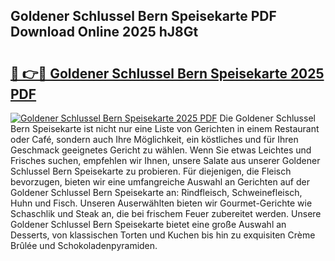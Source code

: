 ## Goldener Schlussel Bern Speisekarte PDF Download Online 2025 hJ8Gt

# <h2><a href="http://gcdgkmq.nevu.top/?p=Goldener+Schlussel+Bern+Speisekarte">🔗 👉🔴 Goldener Schlussel Bern Speisekarte 2025 PDF</a></h2>

[![Goldener Schlussel Bern Speisekarte 2025 PDF](https://i.imgur.com/dBaPXMq.png)](http://gcdgkmq.nevu.top/?p=Goldener+Schlussel+Bern+Speisekarte)
Die Goldener Schlussel Bern Speisekarte ist nicht nur eine Liste von Gerichten in einem Restaurant oder Café, sondern auch Ihre Möglichkeit, ein köstliches und für Ihren Geschmack geeignetes Gericht zu wählen. Wenn Sie etwas Leichtes und Frisches suchen, empfehlen wir Ihnen, unsere Salate aus unserer Goldener Schlussel Bern Speisekarte zu probieren. Für diejenigen, die Fleisch bevorzugen, bieten wir eine umfangreiche Auswahl an Gerichten auf der Goldener Schlussel Bern Speisekarte an: Rindfleisch, Schweinefleisch, Huhn und Fisch. Unseren Auserwählten bieten wir Gourmet-Gerichte wie Schaschlik und Steak an, die bei frischem Feuer zubereitet werden. Unsere Goldener Schlussel Bern Speisekarte bietet eine große Auswahl an Desserts, von klassischen Torten und Kuchen bis hin zu exquisiten Crème Brûlée und Schokoladenpyramiden.
